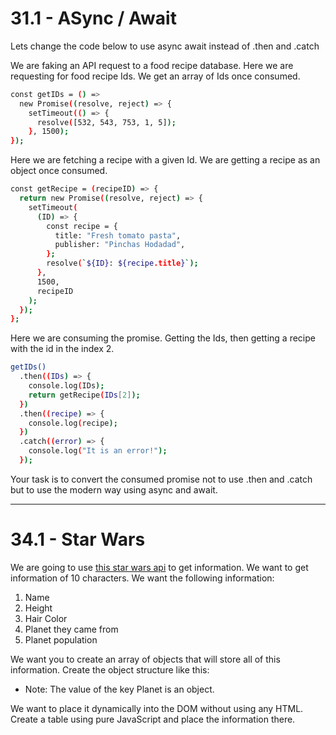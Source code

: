 # 31.1 - ASync / Await

Lets change the code below to use async await instead of .then and .catch

We are faking an API request to a food recipe database. Here we are requesting
for food recipe Ids. We get an array of Ids once consumed.

```sh
const getIDs = () =>
  new Promise((resolve, reject) => {
    setTimeout(() => {
      resolve([532, 543, 753, 1, 5]);
    }, 1500);
});
```

Here we are fetching a recipe with a given Id. We are getting a recipe as an
object once consumed.

```sh
const getRecipe = (recipeID) => {
  return new Promise((resolve, reject) => {
    setTimeout(
      (ID) => {
        const recipe = {
          title: "Fresh tomato pasta",
          publisher: "Pinchas Hodadad",
        };
        resolve(`${ID}: ${recipe.title}`);
      },
      1500,
      recipeID
    );
  });
};
```

Here we are consuming the promise. Getting the Ids, then getting a recipe with
the id in the index 2.

```sh
getIDs()
  .then((IDs) => {
    console.log(IDs);
    return getRecipe(IDs[2]);
  })
  .then((recipe) => {
    console.log(recipe);
  })
  .catch((error) => {
    console.log("It is an error!");
  });
```

Your task is to convert the consumed promise not to use .then and .catch but to
use the modern way using async and await.

---

# 34.1 - Star Wars

We are going to use [this star wars api](https://pages.github.com/) to get
information. We want to get information of 10 characters. We want the following
information:

1. Name
2. Height
3. Hair Color
4. Planet they came from
5. Planet population

We want you to create an array of objects that will store all of this
information. Create the object structure like this:

- Note: The value of the key Planet is an object.

We want to place it dynamically into the DOM without using any HTML. Create a
table using pure JavaScript and place the information there.
